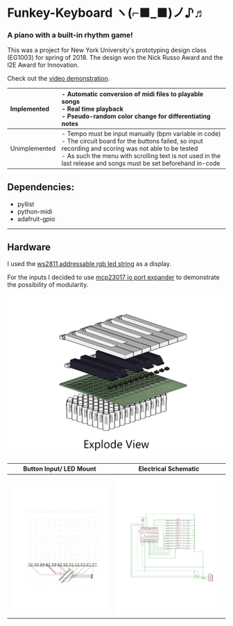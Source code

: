 # Funkey-Keyboard ヽ(⌐■_■)ノ♪♬
### A piano with a built-in rhythm game! 
This was a project for New York University's prototyping design class (EG1003) for spring of 2018. The design won the Nick Russo Award and the I2E Award for Innovation.  

Check out the [video demonstration](https://youtu.be/wlrPzlZg1Dw).

| Implemented | - Automatic conversion of midi files to playable songs<br>- Real time playback<br>- Pseudo-random color change for differentiating notes |
| :--- | :--- |
| Unimplemented | - Tempo must be input manually (bpm variable in code)<br>- The circuit board for the buttons failed, so input recording and scoring was not able to be tested<br>- As such the menu with scrolling text is not used in the last release and songs must be set beforehand in-code |

## Dependencies:
+ pyllist
+ python-midi
+ adafruit-gpio

___
## Hardware
I used the [ws2811 addressable rgb led string](http://a.co/irZiaNd) as a display.

For the inputs I decided to use [mcp23017 io port expander](https://www.adafruit.com/product/732) to demonstrate the possibility of modularity. 

![Image of ortho explode view](/images/explode.png)

Button Input/ LED Mount | Electrical Schematic 
----------------------- | -------------------- 
<img src="/images/pcb.jpg" alt="Image of pcb board" /> | <img src="/images/schematic.jpg" alt="Image of electrical schematic" />
